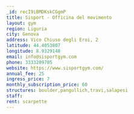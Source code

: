 ```yaml
---
_id: recI9iBMDKskCGgmP
title: Sisport - Officina del movimento
layout: gym
region: Liguria
city: Genova
address: Vico Chiuso degli Eroi, 2
latitude: 44.4053807
longitude: 8.9329148
email: info@sisportgym.com
phone: 3333209705
website: https://www.sisportgym.com/
annual_fee: 25
ingress_price: 7
monthly_subscription_price: 60
structures: boulder,pangullich,travi,salapesi
staff: 
rent: scarpette
---
```


